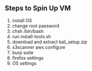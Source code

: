 <h2>Steps to Spin Up VM</h2>

1. install OS
2. change root password
3. chsh /bin/bash
4. run install-tools.sh
5. download and extract kali_setup.zip
6. s3scanner aws configure
7. burp suite
8. firefox settings
9. OS settings
